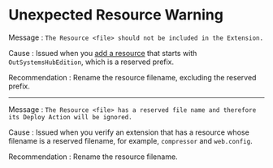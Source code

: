 # Unexpected Resource Warning

Message
:   `The Resource <file> should not be included in the Extension.`

Cause
:   Issued when you [add a resource](<../../../extensibility-and-integration/integration-studio/managing-extensions/resource-define.md>) that starts with `OutSystemsHubEdition`, which is a reserved prefix.

Recommendation
:   Rename the resource filename, excluding the reserved prefix.

---

Message
:   `The Resource <file> has a reserved file name and therefore its Deploy Action will be ignored.`

Cause
:   Issued when you verify an extension that has a resource whose filename is a reserved filename, for example, `compressor` and `web.config`.

Recommendation
:   Rename the resource filename.
